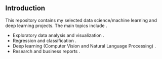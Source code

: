 ## Introduction

This repository contains my selected data science/machine learning and deep learning projects. The main topics include .     
- Exploratory data analysis and visualization .    
- Regression and classification .      
- Deep learning (Computer Vision and Natural Language Processing) . 
- Research and business reports . 


